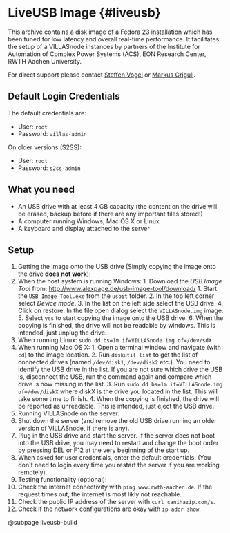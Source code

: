 # LiveUSB Image {#liveusb}

This archive contains a disk image of a Fedora 23 installation which has been tuned for low latency and overall real-time performance. It facilitates the setup of a VILLASnode instances by partners of the Institute for Automation of Complex Power Systems (ACS), EON Research Center, RWTH Aachen University.

For direct support please contact [Steffen Vogel](stvogel@eonerc.rwth-aachen.de) or [Markus Grigull](mrigull@eonerc.rwth-aachen.de).

## Default Login Credentials

The default credentials are:

- User: `root`
- Password: `villas-admin`

On older versions (S2SS):

- User: `root`
- Password: `s2ss-admin`

## What you need

 - An USB drive with at least 4 GB capacity (the content on the drive will be erased, backup before if there are any important files stored!)
 - A computer running Windows, Mac OS X or Linux
 - A keyboard and display attached to the server

## Setup
1. Getting the image onto the USB drive (Simply copying the image onto the drive **does not work**):
  1. When the host system is running Windows:
    1. Download the _USB Image Tool_ from: <http://www.alexpage.de/usb-image-tool/download/>
    1. Start the `USB Image Tool.exe` from the `usbit` folder.
    2. In the top left corner select _Device mode_.
    3. In the list on the left side select the USB drive.
    4. Click on restore. In the file open dialog select the `VILLASnode.img` image.
    5. Select `yes` to start copying the image onto the USB drive.
    6. When the copying is finished, the drive will not be readable by windows. This is intended, just unplug the drive.
  2. When running Linux: `sudo dd bs=1m if=VILLASnode.img of=/dev/sdX`
  3. When running Mac OS X:
    1. Open a terminal window and navigate (with `cd`) to the image location.
    2. Run `diskutil list` to get the list of connected drives (named `/dev/disk1`, `/dev/disk2` etc.). You need to identify the USB drive in the list. If you are not sure which drive the USB is, disconnect the USB, run the command again and compare which drive is now missing in the list.
    3. Run `sudo dd bs=1m if=VILLASnode.img of=/dev/diskX` where diskX is the drive you located in the list. This will take some time to finish.
    4. When the copying is finished, the drive will be reported as unreadable. This is intended, just eject the USB drive.
2. Running VILLASnode on the server:
  1. Shut down the server (and remove the old USB drive running an older version of VILLASnode, if there is any).
  2. Plug in the USB drive and start the server. If the server does not boot into the USB drive, you may need to restart and change the boot order by pressing DEL or F12 at the very beginning of the start up.
  3. When asked for user credentials, enter the default credentials. (You don't need to login every time you restart the server if you are working remotely).
3. Testing functionality (optional):
  1. Check the internet connectivity with `ping www.rwth-aachen.de`. If the request times out, the internet is most likly not reachable.
  2. Check the public IP address of the server with `curl canihazip.com/s`.
  3. Check if the network configurations are okay with `ip addr show`.

@subpage liveusb-build
